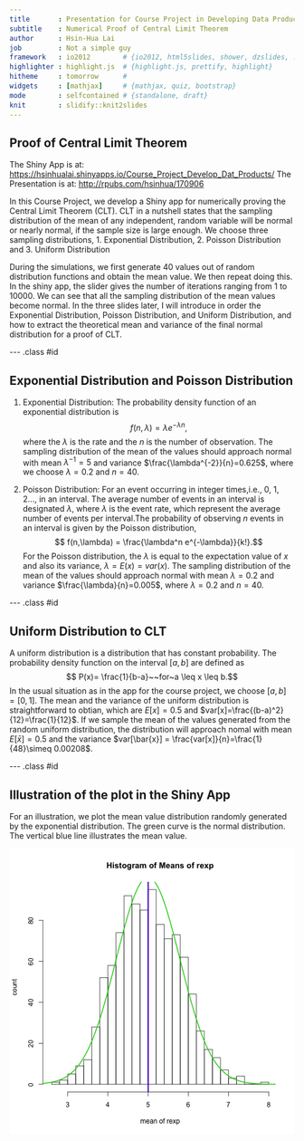 ```yaml
---
title       : Presentation for Course Project in Developing Data Products
subtitle    : Numerical Proof of Central Limit Theorem
author      : Hsin-Hua Lai
job         : Not a simple guy
framework   : io2012        # {io2012, html5slides, shower, dzslides, ...}
highlighter : highlight.js  # {highlight.js, prettify, highlight}
hitheme     : tomorrow      # 
widgets     : [mathjax]     # {mathjax, quiz, bootstrap}
mode        : selfcontained # {standalone, draft}
knit        : slidify::knit2slides
---
```


## Proof of Central Limit Theorem 
The Shiny App is at: https://hsinhualai.shinyapps.io/Course_Project_Develop_Dat_Products/
The Presentation is at: http://rpubs.com/hsinhua/170906

In this Course Project, we develop a Shiny app for numerically proving the Central Limit Theorem (CLT). CLT in a nutshell states that the sampling distribution of the mean of any independent, random variable will be normal or nearly normal, if the sample size is large enough. We choose three sampling distributions, 1. Exponential Distribution, 2. Poisson Distribution and 3. Uniform Distribution

During the simulations, we first generate 40 values out of random distribution functions and obtain the mean value. We then repeat doing this. In the shiny app, the slider gives the number of iterations ranging from 1 to 10000. We can see that all the sampling distribution of the mean values become normal. In the three slides later, I will introduce in order the Exponential Distribution, Poisson Distribution, and Uniform Distribution, and how to extract the theoretical mean and variance of the final normal distribution for a proof of CLT. 

--- .class #id 

## Exponential Distribution and Poisson Distribution
1. Exponential Distribution: The probability density function of an exponential distribution is $$f(n,\lambda)=\lambda e^{-\lambda n},$$ where the $\lambda$ is the rate and the $n$ is the number of observation. The sampling distribution of the mean of the values should approach normal with mean $\lambda^{-1}=5$ and variance $\frac{\lambda^{-2}}{n}=0.625$, where we choose $\lambda = 0.2$ and $n=40$. 

2. Poisson Distribution: For an event occurring in integer times,i.e., 0, 1, 2..., in an interval. The average number of events in an interval is designated  $\lambda$, where $\lambda$ is the event rate, which represent the average number of events per interval.The probability of observing $n$ events in an interval is given by the Poisson distribution, $$ f(n,\lambda) = \frac{\lambda^n e^{-\lambda}}{k!}.$$ For the Poisson distribution, the $\lambda$ is equal to the expectation value of $x$ and also its variance, $\lambda = E(x) = var(x)$. The sampling distribution of the mean of the values should approach normal with mean $\lambda = 0.2$ and variance $\frac{\lambda}{n}=0.005$, where $\lambda = 0.2$ and $n=40$. 


--- .class #id

## Uniform Distribution to CLT
A uniform distribution is a distribution that has constant probability. The probability density function on the interval $[a,b]$ are defined as $$ P(x)=
\frac{1}{b-a}~~for~a \leq x \leq b.$$ In the usual situation as in the app for the course project, we choose $[a,b]=[0,1]$. The mean and the variance of the uniform distribution is straightforward to obtian, which are $E[x] =0.5$ and $var[x]=\frac{(b-a)^2}{12}=\frac{1}{12}$. If we sample the mean of the values generated from the random uniform distribution, the distribution will approach nomal with mean $E[\bar{x}]=0.5$ and the variance $var[\bar{x}] = \frac{var[x]}{n}=\frac{1}{48}\simeq 0.00208$.

--- .class #id

## Illustration of the plot in the Shiny App
For an illustration, we plot the mean value distribution randomly generated by the exponential distribution. The green curve is the normal distribution. The vertical blue line illustrates the mean value.

![plot of chunk unnamed-chunk-1](assets/fig/unnamed-chunk-1-1.png)




